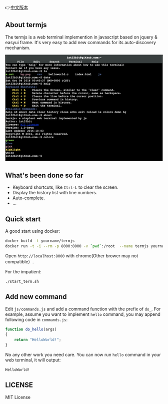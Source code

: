 👉[中文版本](README.zh.md)

## About termjs

The termjs is a web terminal implemention in javascript based on jquery & easyui frame. It's very easy to add new commands for its auto-discovery mechanism.

![screenshot](img/screenshot.jpg)

## What's been done so far

* Keyboard shortcuts, like `Ctrl-L` to clear the screen.
* Display the history list with line numbers.
* Auto-complete.
* ...

## Quick start

A good start using docker:

```sh
docker build -t yourname/termjs
docker run -t -i --rm -p 8000:8000 -v `pwd`:/root  --name termjs yourname/termjs
```
Open `http://localhost:8000` with chrome(Other brower may not compatible）.

For the impatient:

```
./start_term.sh
```

## Add new command

Edit `js/commands.js` and add a command function with the prefix of `do_`. For example, assume you want to implement `hello` command, you may append following code in `commands.js`:

```js
function do_hello(args)
{
	return "HelloWorld!";
}
```

No any other work you need care. You can now run `hello` command in your web terminal, it will output:

```
HelloWorld!
```

## LICENSE

MIT License
